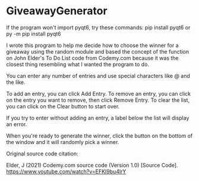 # GiveawayGenerator
If the program won't import pyqt6, try these commands:
pip install pyqt6
or
py -m pip install pyqt6

I wrote this program to help me decide how to choose the winner for a giveaway using the random module and based the concept of the function on John Elder's To Do List code from Codemy.com because it was the closest thing resembling what I wanted the program to do.

You can enter any number of entries and use special characters like @ and the like.

To add an entry, you can click Add Entry.
To remove an entry, you can click on the entry you want to remove, then click Remove Entry.
To clear the list, you can click on the Clear button to start over.

If you try to enter without adding an entry, a label below the list will display an error.

When you're ready to generate the winner, click the button on the bottom of the window and it will randomly pick a winner.

Original source code citation:

Elder, J (2021) Codemy.com source code (Version 1.0) [Source Code]. https://www.youtube.com/watch?v=EFKI9bu4lrY
